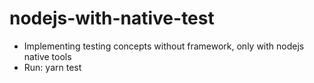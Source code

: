 # nodejs-with-native-test


- Implementing testing concepts without framework, only with nodejs native tools
- Run: yarn test